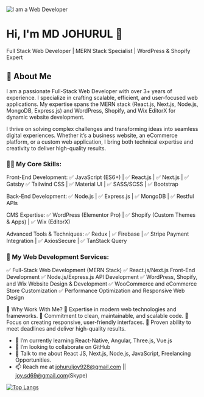 ![I am a Web Developer]([https://media.licdn.com/dms/image/v2/D5616AQEV32fLo79OiA/profile-displaybackgroundimage-shrink_350_1400/profile-displaybackgroundimage-shrink_350_1400/0/1731862171580?e=1737590400&v=beta&t=3wtlXr5mj5WYdbXdEOozXStB4EN1cKN3j7sjnWmT6-Y](https://media.licdn.com/dms/image/v2/D5616AQEV32fLo79OiA/profile-displaybackgroundimage-shrink_350_1400/profile-displaybackgroundimage-shrink_350_1400/0/1731862171580?e=1746662400&v=beta&t=ZY7b5W5RHfRjfdQ2EeLgxp_YlUzyrpNQoRuu9PVzbfY))

# Hi, I'm MD JOHURUL 👋
Full Stack Web Developer | MERN Stack Specialist | WordPress & Shopify Expert

## 🚀 About Me

I am a passionate Full-Stack Web Developer with over 3+ years of experience. I specialize in crafting scalable, efficient, and user-focused web applications. My expertise spans the MERN stack (React.js, Next.js, Node.js, MongoDB, Express.js) and WordPress, Shopify, and Wix EditorX for dynamic website development.

I thrive on solving complex challenges and transforming ideas into seamless digital experiences. Whether it’s a business website, an eCommerce platform, or a custom web application, I bring both technical expertise and creativity to deliver high-quality results.

### 👨‍💻 My Core Skills:
Front-End Development:
✅ JavaScript (ES6+) | ✅ React.js | ✅ Next.js | ✅ Gatsby
✅ Tailwind CSS | ✅ Material UI | ✅ SASS/SCSS | ✅ Bootstrap

Back-End Development:
✅ Node.js | ✅ Express.js | ✅ MongoDB | ✅ Restful APIs

CMS Expertise:
✅ WordPress (Elementor Pro) | ✅ Shopify (Custom Themes & Apps) | ✅ Wix (EditorX)

Advanced Tools & Techniques:
✅ Redux | ✅ Firebase | ✅ Stripe Payment Integration | ✅ AxiosSecure | ✅ TanStack Query



### 💼 My Web Development Services:
✅ Full-Stack Web Development (MERN Stack)
✅ React.js/Next.js Front-End Development
✅ Node.js/Express.js API Development
✅ WordPress, Shopify, and Wix Website Design & Development
✅ WooCommerce and eCommerce Store Customization
✅ Performance Optimization and Responsive Web Design

🌟 Why Work With Me?
🔹 Expertise in modern web technologies and frameworks.
🔹 Commitment to clean, maintainable, and scalable code.
🔹 Focus on creating responsive, user-friendly interfaces.
🔹 Proven ability to meet deadlines and deliver high-quality results.


- 🌱 I’m currently learning React-Native, Angular, Three.js, Vue.js
- 👯 I’m looking to collaborate on GitHub
- 💬 Talk to me about React JS, Next.js, Node.js, JavaScript, Freelancing Opportunities.
- 📫 Reach me at johuruljoy928@gmail.com || joy.sd69@gmail.com(Skype)


[![Top Langs](https://github-readme-stats.vercel.app/api/top-langs/?username=johuruljoy69&layout=compact)](https://github.com/anuraghazra/github-readme-stats)


